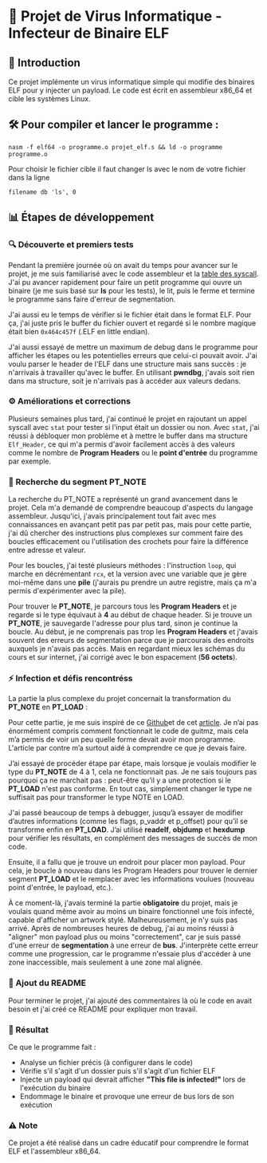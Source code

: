 # 🦠 Projet de Virus Informatique - Infecteur de Binaire ELF

## 📝 Introduction
Ce projet implémente un virus informatique simple qui modifie des binaires ELF pour y injecter un payload. Le code est écrit en assembleur x86_64 et cible les systèmes Linux.

## 🛠️ ️Pour compiler et lancer le programme :

```
nasm -f elf64 -o programme.o projet_elf.s && ld -o programme programme.o
```

Pour choisir le fichier cible il faut changer ls avec le nom de votre fichier dans la ligne

```
filename db 'ls', 0
```

## 📊 Étapes de développement 
### 🔍 Découverte et premiers tests 

Pendant la première journée où on avait du temps pour avancer sur le projet, je me suis familiarisé avec le code assembleur et la [table des syscall](https://syscalls.w3challs.com/?arch=x86_64). J'ai pu avancer rapidement pour faire un petit programme qui ouvre un binaire (je me suis basé sur **ls** pour les tests), le lit, puis le ferme et termine le programme sans faire d'erreur de segmentation.

J'ai aussi eu le temps de vérifier si le fichier était dans le format ELF. Pour ça, j'ai juste pris le buffer du fichier ouvert et regardé si le nombre magique était bien ```0x464c457f``` (.ELF en little endian).

J'ai aussi essayé de mettre un maximum de debug dans le programme pour afficher les étapes ou les potentielles erreurs que celui-ci pouvait avoir. J'ai voulu parser le header de l'ELF dans une structure mais sans succès : je n'arrivais à travailler qu'avec le buffer. En utilisant **pwndbg**, j'avais soit rien dans ma structure, soit je n'arrivais pas à accéder aux valeurs dedans.

### ⚙️ Améliorations et corrections

Plusieurs semaines plus tard, j'ai continué le projet en rajoutant un appel syscall avec ```stat``` pour tester si l'input était un dossier ou non. Avec ```stat```, j'ai réussi à débloquer mon problème et à mettre le buffer dans ma structure ```Elf_Header```, ce qui m'a permis d'avoir facilement accès à des valeurs comme le nombre de **Program Headers** ou le **point d'entrée** du programme par exemple.

### 🧩 Recherche du segment PT_NOTE

La recherche du PT_NOTE a représenté un grand avancement dans le projet. Cela m'a demandé de comprendre beaucoup d'aspects du langage assembleur. Jusqu'ici, j'avais principalement tout fait avec mes connaissances en avançant petit pas par petit pas, mais pour cette partie, j'ai dû chercher des instructions plus complexes sur comment faire des boucles efficacement ou l'utilisation des crochets pour faire la différence entre adresse et valeur.

Pour les boucles, j'ai testé plusieurs méthodes : l'instruction ```loop```, qui marche en décrémentant ```rcx```, et la version avec une variable que je gère moi-même dans une **pile** (j'aurais pu prendre un autre registre, mais ça m'a permis d'expérimenter avec la pile).

Pour trouver le **PT_NOTE**, je parcours tous les **Program Headers** et je regarde si le type équivaut à **4** au début de chaque header. Si je trouve un **PT_NOTE**, je sauvegarde l'adresse pour plus tard, sinon je continue la boucle. Au début, je ne comprenais pas trop les **Program Headers** et j'avais souvent des erreurs de segmentation parce que je parcourais des endroits auxquels je n'avais pas accès. Mais en regardant mieux les schémas du cours et sur internet, j'ai corrigé avec le bon espacement (**56 octets**).

### ⚡ Infection et défis rencontréss
La partie la plus complexe du projet concernait la transformation du **PT_NOTE** en **PT_LOAD** :

Pour cette partie, je me suis inspiré de ce [Github](https://github.com/guitmz/midrashim)et de cet [article](https://www.symbolcrash.com/2019/03/27/pt_note-to-pt_load-injection-in-elf/). Je n’ai pas énormément compris comment fonctionnait le code de guitmz, mais cela m’a permis de voir un peu quelle forme devait avoir mon programme. L'article par contre m’a surtout aidé à comprendre ce que je devais faire.

J’ai essayé de procéder étape par étape, mais lorsque je voulais modifier le type du **PT_NOTE** de 4 à 1, cela ne fonctionnait pas. Je ne sais toujours pas pourquoi ça ne marchait pas : peut-être qu’il y a une protection si le **PT_LOAD** n'est pas conforme. En tout cas, simplement changer le type ne suffisait pas pour transformer le type NOTE en LOAD.

J'ai passé beaucoup de temps à debugger, jusqu’à essayer de modifier d’autres informations (comme les flags, p_vaddr et p_offset) pour qu’il se transforme enfin en **PT_LOAD**. J’ai utilisé **readelf**, **objdump** et **hexdump** pour vérifier les résultats, en complément des messages de succès de mon code.

Ensuite, il a fallu que je trouve un endroit pour placer mon payload. Pour cela, je boucle à nouveau dans les Program Headers pour trouver le dernier segment **PT_LOAD** et le remplacer avec les informations voulues (nouveau point d'entrée, le payload, etc.).

À ce moment-là, j'avais terminé la partie **obligatoire** du projet, mais je voulais quand même avoir au moins un binaire fonctionnel une fois infecté, capable d'afficher un artwork stylé. Malheureusement, je n'y suis pas arrivé. Après de nombreuses heures de debug, j'ai au moins réussi à "aligner" mon payload plus ou moins "correctement", car je suis passé d'une erreur de **segmentation** à une erreur de **bus**. J'interprète cette erreur comme une progression, car le programme n'essaie plus d'accéder à une zone inaccessible, mais seulement à une zone mal alignée.

### 📘 Ajout du README

Pour terminer le projet, j'ai ajouté des commentaires là où le code en avait besoin et j'ai créé ce README pour expliquer mon travail.

### 🎯 Résultat
Ce que le programme fait :

- Analyse un fichier précis (à configurer dans le code)
- Vérifie s'il s'agit d'un dossier puis s'il s'agit d'un fichier ELF 
- Injecte un payload qui devrait afficher **"This file is infected!"** lors de l'exécution du binaire
- Endommage le binaire et provoque une erreur de bus lors de son exécution

### ⚠️ Note
Ce projet a été réalisé dans un cadre éducatif pour comprendre le format ELF et l'assembleur x86_64.